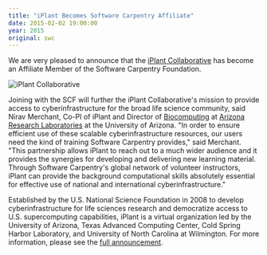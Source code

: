```yaml
---
title: "iPlant Becomes Software Carpentry Affiliate"
date: 2015-02-02 19:00:00
year: 2015
original: swc
---
```

<p>
  We are very pleased to announce that
  the <a href="http://iplantcollaborative.org">iPlant Collaborative</a>
  has become an Affiliate Member of the Software Carpentry Foundation.
</p>
<p>
  <img src="{{'/files/orgs/iplant.png' | relative_url}}" alt="iPlant Collaborative" />
</p>
<p>
  Joining with the SCF will further the iPlant Collaborative's mission
  to provide access to cyberinfrastructure for the broad life science community,
  said Nirav Merchant, Co-PI of iPlant
  and Director of <a href="http://bcf.arl.arizona.edu">Biocomputing</a>
  at <a href="http://www.arl.arizona.edu">Arizona Research Laboratories</a> at the University of Arizona.
  "In order to ensure efficient use of these scalable cyberinfrastructure resources,
  our users need the kind of training Software Carpentry provides,"
  said Merchant.
  "This partnership allows iPlant to reach out to a much wider audience
  and it provides the synergies for developing and delivering new learning material.
  Through Software Carpentry's global network of volunteer instructors,
  iPlant can provide the background computational skills
  absolutely essential for effective use of national and international cyberinfrastructure."
</p>
<p>
  Established by the U.S. National Science Foundation in 2008 to develop cyberinfrastructure for life sciences research
  and democratize access to U.S. supercomputing capabilities,
  iPlant is a virtual organization led by the University of Arizona,
  Texas Advanced Computing Center,
  Cold Spring Harbor Laboratory,
  and University of North Carolina at Wilmington.
  For more information,
  please see the <a href="http://www.iplantcollaborative.org/blog/news/carpentry-collaboration">full announcement</a>.
</p>

